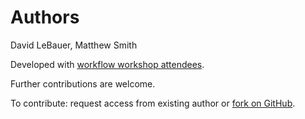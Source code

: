 # Authors

David LeBauer, Matthew Smith

Developed with [workflow workshop attendees](http://conferences.igb.illinois.edu/ecological_forecasting/participating-projects). 

Further contributions are welcome.

To contribute: request access from existing author or [fork on GitHub](https://github.com/dlebauer/ecological-forecasting-workflows-draft).